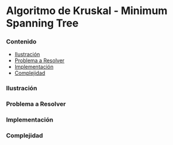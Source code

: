 # Algoritmo de Kruskal - Minimum Spanning Tree

### Contenido

* [Ilustración](#ilustración)
* [Problema a Resolver](#problema-a-resolver)
* [Implementación](#implementación)
* [Complejidad](#complejidad)

### Ilustración

### Problema a Resolver

### Implementación

### Complejidad